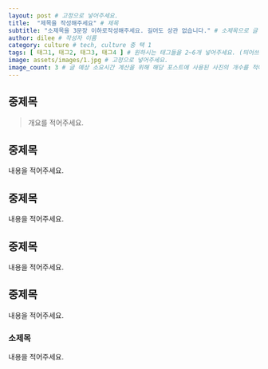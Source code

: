 ```yaml
---
layout: post # 고정으로 넣어주세요.
title:  "제목을 작성해주세요" # 제목
subtitle: "소제목을 3문장 이하로작성해주세요. 길어도 상관 없습니다." # 소제목으로 글 목록에서 타이틀 아래에 표기됩니다.
author: dilee # 작성자 이름
category: culture # tech, culture 중 택 1 
tags: [ 태그1, 태그2, 태그3, 태그4 ] # 원하시는 태그들을 2~6개 넣어주세요. (띄어쓰기 X)
image: assets/images/1.jpg # 고정으로 넣어주세요.
image_count: 3 # 글 예상 소요시간 계산을 위해 해당 포스트에 사용된 사진의 개수를 적어주세요.
---
```


<!-- 
개요와 중제목 사이에는 한줄 띄워주시고, 중제목과 중제목 사이에는 두줄 띄워주세요. 
문단을 나눌때는 한줄 띄워주세요. 
-->

## 중제목
> 개요를 적어주세요.

## 중제목
내용을 적어주세요.


## 중제목
내용을 적어주세요.


## 중제목
내용을 적어주세요.


## 중제목
내용을 적어주세요.

### 소제목
내용을 적어주세요.


<!-- 
**진하게** // 볼드 처리 하고 싶은 텍스트
`부스터스 TECH 화이팅` // 강조하고 싶은 텍스트, 주황색 텍스트로 나오므로 꼭 필요한 곳만 사용
![이미지 설명](경로) // 마크 다운은 사이즈 조절 불가능 하므로 아래 코드로 이미지 첨부
<p style="text-align: center;">
  <img src="/assets/images/2024-07/이미지명" alt="이미지 설명">
</p>
  -->